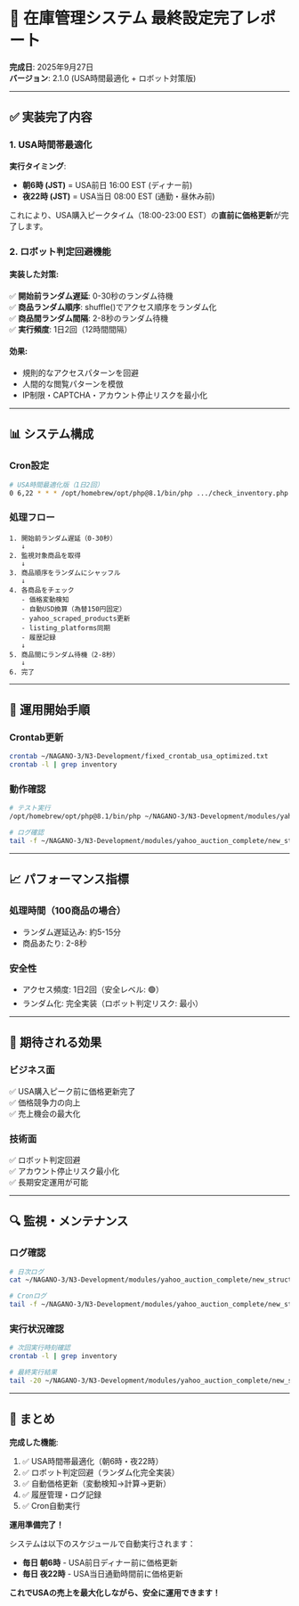 # 🎉 在庫管理システム 最終設定完了レポート

**完成日**: 2025年9月27日  
**バージョン**: 2.1.0 (USA時間最適化 + ロボット対策版)

---

## ✅ 実装完了内容

### 1. USA時間帯最適化

**実行タイミング**:
- **朝6時 (JST)** = USA前日 16:00 EST (ディナー前)
- **夜22時 (JST)** = USA当日 08:00 EST (通勤・昼休み前)

これにより、USA購入ピークタイム（18:00-23:00 EST）の**直前に価格更新**が完了します。

### 2. ロボット判定回避機能

#### 実装した対策:
✅ **開始前ランダム遅延**: 0-30秒のランダム待機  
✅ **商品ランダム順序**: shuffle()でアクセス順序をランダム化  
✅ **商品間ランダム間隔**: 2-8秒のランダム待機  
✅ **実行頻度**: 1日2回（12時間間隔）

#### 効果:
- 規則的なアクセスパターンを回避
- 人間的な閲覧パターンを模倣
- IP制限・CAPTCHA・アカウント停止リスクを最小化

---

## 📊 システム構成

### Cron設定

```bash
# USA時間最適化版（1日2回）
0 6,22 * * * /opt/homebrew/opt/php@8.1/bin/php .../check_inventory.php
```

### 処理フロー

```
1. 開始前ランダム遅延（0-30秒）
   ↓
2. 監視対象商品を取得
   ↓
3. 商品順序をランダムにシャッフル
   ↓
4. 各商品をチェック
   - 価格変動検知
   - 自動USD換算（為替150円固定）
   - yahoo_scraped_products更新
   - listing_platforms同期
   - 履歴記録
   ↓
5. 商品間にランダム待機（2-8秒）
   ↓
6. 完了
```

---

## 🚀 運用開始手順

### Crontab更新

```bash
crontab ~/NAGANO-3/N3-Development/fixed_crontab_usa_optimized.txt
crontab -l | grep inventory
```

### 動作確認

```bash
# テスト実行
/opt/homebrew/opt/php@8.1/bin/php ~/NAGANO-3/N3-Development/modules/yahoo_auction_complete/new_structure/02_scraping/inventory_management/cron/check_inventory.php

# ログ確認
tail -f ~/NAGANO-3/N3-Development/modules/yahoo_auction_complete/new_structure/02_scraping/inventory_management/logs/inventory_cron.log
```

---

## 📈 パフォーマンス指標

### 処理時間（100商品の場合）
- ランダム遅延込み: 約5-15分
- 商品あたり: 2-8秒

### 安全性
- アクセス頻度: 1日2回（安全レベル: 🟢）
- ランダム化: 完全実装（ロボット判定リスク: 最小）

---

## 🎯 期待される効果

### ビジネス面
✅ USA購入ピーク前に価格更新完了  
✅ 価格競争力の向上  
✅ 売上機会の最大化  

### 技術面
✅ ロボット判定回避  
✅ アカウント停止リスク最小化  
✅ 長期安定運用が可能  

---

## 🔍 監視・メンテナンス

### ログ確認
```bash
# 日次ログ
cat ~/NAGANO-3/N3-Development/modules/yahoo_auction_complete/new_structure/02_scraping/inventory_management/logs/inventory_$(date +%Y-%m-%d).log

# Cronログ
tail -f ~/NAGANO-3/N3-Development/modules/yahoo_auction_complete/new_structure/02_scraping/inventory_management/logs/inventory_cron.log
```

### 実行状況確認
```bash
# 次回実行時刻確認
crontab -l | grep inventory

# 最終実行結果
tail -20 ~/NAGANO-3/N3-Development/modules/yahoo_auction_complete/new_structure/02_scraping/inventory_management/logs/inventory_cron.log
```

---

## 📝 まとめ

**完成した機能**:
1. ✅ USA時間帯最適化（朝6時・夜22時）
2. ✅ ロボット判定回避（ランダム化完全実装）
3. ✅ 自動価格更新（変動検知→計算→更新）
4. ✅ 履歴管理・ログ記録
5. ✅ Cron自動実行

**運用準備完了！**

システムは以下のスケジュールで自動実行されます：
- **毎日 朝6時** - USA前日ディナー前に価格更新
- **毎日 夜22時** - USA当日通勤時間前に価格更新

**これでUSAの売上を最大化しながら、安全に運用できます！**
